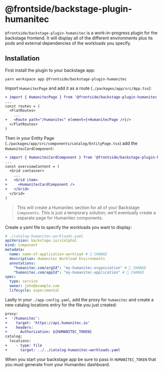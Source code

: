 # @frontside/backstage-plugin-humanitec

`@frontside/backstage-plugin-humanitec` is a work-in-progress plugin for the backstage frontend. It will display all of the different environments plus its pods and external dependencies of the workloads you specify.

## Installation

First install the plugin to your backstage app:
```
yarn workspace app @frontside/backstage-plugin-humanitec
```

Import `HumanitecPage` and add it as a route (`./packages/app/src/App.tsx`):
```diff
+ import { HumanitecPage } from '@frontside/backstage-plugin-humanitec';
...
const routes = (
  <FlatRoutes>
    ...
+   <Route path="/humanitec" element={<HumanitecPage />}/>
  </FlatRoutes>
)
```

Then in your Entity Page (`./packages/app/src/components/catalog/EntityPage.tsx`) add the `HumanitecCardComponent`:
```diff
+ import { HumanitecCardComponent } from '@frontside/backstage-plugin-humanitec';
...
const overviewContent = (
  <Grid container>
    ...
+   <Grid item>
+     <HumanitecCardComponent />
+   </Grid>
  </Grid>
)
```

> This will create a Humanitec section for all of your Backstage `Components`. This is just a temporary solution; we'll eventually create a separate page for Humanitec components.

Create a yaml file to specify the workloads you want to display:
```yaml
# ./catalog-humanitec-workloads.yaml
apiVersion: backstage.io/v1alpha1
kind: Component
metadata:
  name: name-of-application-workload # 🚨 CHANGE
  description: Humanitec Workload Environments
  annotations:
    "humanitec.com/orgId": "my-humanitec-organization" # 🚨 CHANGE
    "humanitec.com/appId": "my-humanitec-application" # 🚨 CHANGE
spec:
  type: service
  owner: john@example.com
  lifecycle: experimental
```

Lastly in your `./app-config.yaml`, add the proxy for `humanitec` and create a new catalog locations entry for the file you just created:
```diff
proxy:
+  '/humanitec':
+    target: 'https://api.humanitec.io'
+    headers:
+      Authorization: ${HUMANITEC_TOKEN}
catalog:
  locations:
+    - type: file
+      target: ../../catalog-humanitec-workloads.yaml
```

When you start your backstage app be sure to pass in `HUMANITEC_TOKEN` that you must generate from your Humanitec dashboard.
